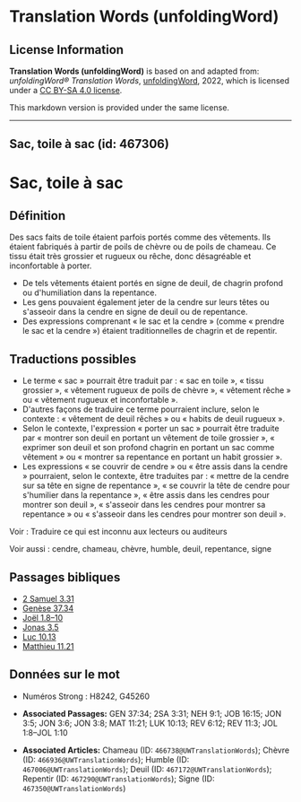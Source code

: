 # Translation Words (unfoldingWord)

## License Information

**Translation Words (unfoldingWord)** is based on and adapted from: _unfoldingWord® Translation Words_, [unfoldingWord](https://unfoldingword.org/utw), 2022, which is licensed under a [CC BY-SA 4.0 license](https://creativecommons.org/licenses/by-sa/4.0/legalcode.en).

This markdown version is provided under the same license.



--------------------------------

## Sac, toile à sac (id: 467306)

Sac, toile à sac
================

Définition
----------

Des sacs faits de toile étaient parfois portés comme des vêtements. Ils étaient fabriqués à partir de poils de chèvre ou de poils de chameau. Ce tissu était très grossier et rugueux ou rêche, donc désagréable et inconfortable à porter.

* De tels vêtements étaient portés en signe de deuil, de chagrin profond ou d'humiliation dans la repentance.
* Les gens pouvaient également jeter de la cendre sur leurs têtes ou s'asseoir dans la cendre en signe de deuil ou de repentance.
* Des expressions comprenant « le sac et la cendre » (comme « prendre le sac et la cendre ») étaient traditionnelles de chagrin et de repentir.

Traductions possibles
---------------------

* Le terme « sac » pourrait être traduit par : « sac en toile », « tissu grossier », « vêtement rugueux de poils de chèvre », « vêtement rêche » ou « vêtement rugueux et inconfortable ».
* D'autres façons de traduire ce terme pourraient inclure, selon le contexte : « vêtement de deuil rêches » ou « habits de deuil rugueux ».
* Selon le contexte, l'expression « porter un sac » pourrait être traduite par « montrer son deuil en portant un vêtement de toile grossier », « exprimer son deuil et son profond chagrin en portant un sac comme vêtement » ou « montrer sa repentance en portant un habit grossier ».
* Les expressions « se couvrir de cendre » ou « être assis dans la cendre » pourraient, selon le contexte, être traduites par : « mettre de la cendre sur sa tête en signe de repentance », « se couvrir la tête de cendre pour s'humilier dans la repentance », « être assis dans les cendres pour montrer son deuil », « s'asseoir dans les cendres pour montrer sa repentance » ou « s'asseoir dans les cendres pour montrer son deuil ».

Voir : Traduire ce qui est inconnu aux lecteurs ou auditeurs

Voir aussi : cendre, chameau, chèvre, humble, deuil, repentance, signe

Passages bibliques
------------------

* [2 Samuel 3\.31](https://ref.ly/2Sam3:31)
* [Genèse 37\.34](https://ref.ly/Gen37:34)
* [Joël 1\.8–10](https://ref.ly/Joel1:8-Joel1:10)
* [Jonas 3\.5](https://ref.ly/Jonah3:5)
* [Luc 10\.13](https://ref.ly/Luke10:13)
* [Matthieu 11\.21](https://ref.ly/Matt11:21)

Données sur le mot
------------------

* Numéros Strong : H8242, G45260

* **Associated Passages:** GEN 37:34; 2SA 3:31; NEH 9:1; JOB 16:15; JON 3:5; JON 3:6; JON 3:8; MAT 11:21; LUK 10:13; REV 6:12; REV 11:3; JOL 1:8–JOL 1:10
* **Associated Articles:** Chameau (ID: `466738@UWTranslationWords`); Chèvre (ID: `466936@UWTranslationWords`); Humble (ID: `467006@UWTranslationWords`); Deuil (ID: `467172@UWTranslationWords`); Repentir (ID: `467290@UWTranslationWords`); Signe (ID: `467350@UWTranslationWords`)

